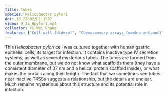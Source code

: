 ```yaml
---
title: Tubes
species: Helicobacter pylori 
doi: 10.22002/D1.1582
video: 9_3a_Hpylori.mp4
collector: Yi-Wei Chang
features: ["Cell wall (diderm)", "Chemosensory arrays (membrane-bound)", "Membrane (inner)", "Membrane (outer)", "Ribosomes", "Type IV secretion systems", "Unidentified structures"]
---
```


This *Helicobacter pylori* cell was cultured together with human gastric epithelial cells, its target for infection. It contains inactive type IV secretion systems, as well as several mysterious tubes. The tubes are formed from the outer membrane, but we do not know what scaffolds them (they have a consistent diameter of 37 nm and a helical protein scaffold inside), or what makes the portals along their length. The fact that we sometimes see tubes near inactive T4SSs suggests a relationship, but the details are unclear. Much remains mysterious about this structure and its potential role in infection.

